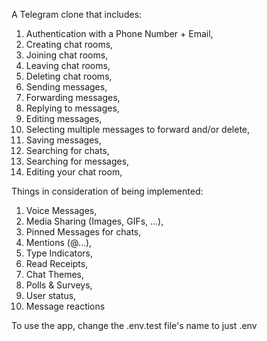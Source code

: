 A Telegram clone that includes:

1. Authentication with a Phone Number + Email,
2. Creating chat rooms,
3. Joining chat rooms,
4. Leaving chat rooms,
5. Deleting chat rooms,
6. Sending messages,
7. Forwarding messages,
8. Replying to messages,
9. Editing messages,
10. Selecting multiple messages to forward and/or delete,
11. Saving messages,
12. Searching for chats,
13. Searching for messages,
14. Editing your chat room,

Things in consideration of being implemented:
1. Voice Messages,
2. Media Sharing (Images, GIFs, ...),
3. Pinned Messages for chats,
4. Mentions (@...),
5. Type Indicators,
6. Read Receipts,
7. Chat Themes,
8. Polls & Surveys,
9. User status,
10. Message reactions

To use the app, change the .env.test file's name to just .env
